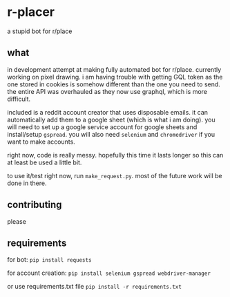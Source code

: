# r-placer
a stupid bot for r/place

## what
in development attempt at making fully automated bot for r/place. currently working on pixel drawing. i am having trouble with getting GQL token as the one stored in cookies is somehow different than the one you need to send. the entire API was overhauled as they now use graphql, which is more difficult.

included is a reddit account creator that uses disposable emails. it can automatically add them to a google sheet (which is what i am doing). you will need to set up a google service account for google sheets and install/setup `gspread`. you will also need `selenium` and `chromedriver` if you want to make accounts.

right now, code is really messy. hopefully this time it lasts longer so this can at least be used a little bit.

to use it/test right now, run `make_request.py`. most of the future work will be done in there.
## contributing
please

## requirements
for bot:
`pip install requests`

for account creation:
`pip install selenium gspread webdriver-manager`

or use requirements.txt file
`pip install -r requirements.txt`
